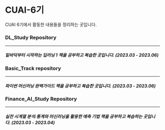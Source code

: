 # CUAI-6기
CUAI 6기에서 활동한 내용들을 정리하는 곳입니다.  </br>
  
#####   


### DL_Study Repository  </br>
---
##### **밑바닥부터 시작하는 딥러닝 1** 책을 공부하고 복습한 곳입니다. (2023.03 - 2023.06)


### Basic_Track repository
---
##### **파이썬 머신러닝 완벽가이드** 책을 공부하고 복습한 곳입니다. (2023.03 - 2023.06)



### Finance_AI_Study Repository
---
##### **실전 시계열 분석:통계와 머신러닝을 활용한 예측 기법** 책을 공부하고 복습하는 곳입니다. (2023.03 - 2023.04)

